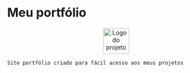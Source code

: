 # Meu portfólio

<p align="center">
  <a href="https://devjef.github.io/projects/" target="_blank">
  <img alt="Logo do projeto" width="60px" src="https://devjef.github.io/projects/assets/img/emoji_2.png" />
  </a>
</p>

``Site portfólio criado para fácil acesso aos meus projetos``
